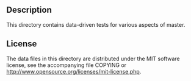 Description
------------

This directory contains data-driven tests for various aspects of master.

License
--------

The data files in this directory are distributed under the MIT software
license, see the accompanying file COPYING or
http://www.opensource.org/licenses/mit-license.php.

